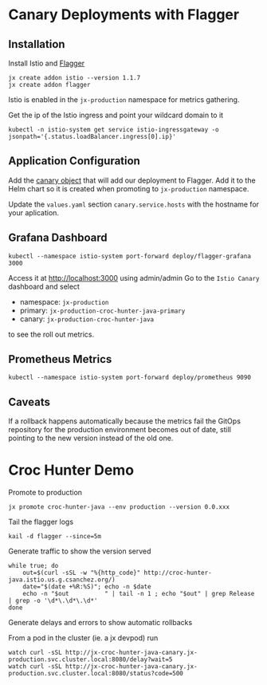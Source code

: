 # Canary Deployments with Flagger

## Installation

Install Istio and [Flagger](https://docs.flagger.app)

    jx create addon istio --version 1.1.7
    jx create addon flagger

Istio is enabled in the `jx-production` namespace for metrics gathering.

Get the ip of the Istio ingress and point your wildcard domain to it

    kubectl -n istio-system get service istio-ingressgateway -o jsonpath='{.status.loadBalancer.ingress[0].ip}'

## Application Configuration

Add the [canary object](../charts/croc-hunter-java/templates/canary.yaml) that will add our deployment to Flagger. Add it to the Helm chart so it is created when promoting to `jx-production` namespace.

Update the `values.yaml` section `canary.service.hosts` with the hostname for your aplication.

## Grafana Dashboard

    kubectl --namespace istio-system port-forward deploy/flagger-grafana 3000

Access it at [http://localhost:3000](http://localhost:3000) using admin/admin
Go to the `Istio Canary` dashboard and select

* namespace: `jx-production`
* primary: `jx-production-croc-hunter-java-primary`
* canary: `jx-production-croc-hunter-java`

to see the roll out metrics.

## Prometheus Metrics

    kubectl --namespace istio-system port-forward deploy/prometheus 9090

## Caveats

If a rollback happens automatically because the metrics fail the GitOps repository for the production environment becomes out of date, still pointing to the new version instead of the old one.

# Croc Hunter Demo

Promote to production

    jx promote croc-hunter-java --env production --version 0.0.xxx

Tail the flagger logs

    kail -d flagger --since=5m

Generate traffic to show the version served

    while true; do
        out=$(curl -sSL -w "%{http_code}" http://croc-hunter-java.istio.us.g.csanchez.org/)
        date="$(date +%R:%S)"; echo -n $date
        echo -n "$out          " | tail -n 1 ; echo "$out" | grep Release | grep -o '\d*\.\d*\.\d*'
    done

Generate delays and errors to show automatic rollbacks

From a pod in the cluster (ie. a jx devpod) run

    watch curl -sSL http://jx-croc-hunter-java-canary.jx-production.svc.cluster.local:8080/delay?wait=5
    watch curl -sSL http://jx-croc-hunter-java-canary.jx-production.svc.cluster.local:8080/status?code=500
